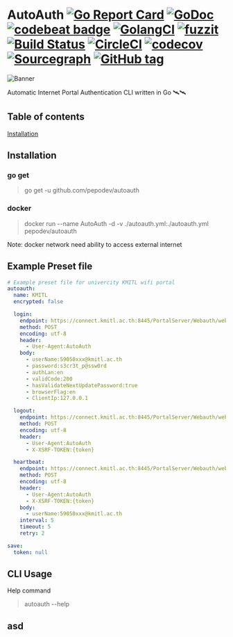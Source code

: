 # AutoAuth [![Go Report Card](https://goreportcard.com/badge/github.com/pepodev/autoauth)](https://goreportcard.com/report/github.com/pepodev/autoauth) [![GoDoc](https://godoc.org/github.com/PePoDev/autoauth?status.svg)](http://godoc.org/github.com/PePoDev/autoauth) [![codebeat badge](https://codebeat.co/badges/b7d3c2af-ac18-457e-9ff0-4976f11061d3)](https://codebeat.co/projects/github-com-pepodev-autoauth-master) [![GolangCI](https://golangci.com/badges/github.com/PePoDev/autoauth.svg)](https://golangci.com) [![fuzzit](https://app.fuzzit.dev/badge?org_id=pepodev-gh)](https://app.fuzzit.dev/orgs/pepodev-gh/dashboard) [![Build Status](https://travis-ci.com/PePoDev/autoauth.svg?branch=master)](https://travis-ci.com/PePoDev/autoauth) [![CircleCI](https://circleci.com/gh/PePoDev/autoauth/tree/master.svg?style=svg)](https://circleci.com/gh/PePoDev/autoauth/tree/master) [![codecov](https://codecov.io/gh/PePoDev/autoauth/branch/master/graph/badge.svg)](https://codecov.io/gh/PePoDev/autoauth) [![Sourcegraph](https://sourcegraph.com/github.com/PePoDev/autoauth/-/badge.svg)](https://sourcegraph.com/github.com/PePoDev/autoauth?badge) [![GitHub tag](https://img.shields.io/github/tag/PePoDev/autoauth.svg)]()

![Banner](https://raw.githubusercontent.com/PePoDev/pepodev.github.io/master/doc-assets/autoauth/banner.png)

Automatic Internet Portal Authentication CLI written in Go 🛰🛰

## Table of contents

[Installation](google.com)

## Installation

### go get

> go get -u github.com/pepodev/autoauth

### docker

> docker run --name AutoAuth -d -v ./autoauth.yml:./autoauth.yml pepodev/autoauth

Note: docker network need ability to access external internet

## Example Preset file

```yml
# Example preset file for univercity KMITL wifi portal
autoauth:
  name: KMITL
  encrypted: false

  login:
    endpoint: https://connect.kmitl.ac.th:8445/PortalServer/Webauth/webAuthAction!login.action
    method: POST
    encoding: utf-8
    header:
      - User-Agent:AutoAuth
    body:
      - userName:59050xxx@kmitl.ac.th
      - password:s3cr3t_p@ssw0rd
      - authLan:en
      - validCode:200
      - hasValidateNextUpdatePassword:true
      - browserFlag:en
      - ClientIp:127.0.0.1

  logout:
    endpoint: https://connect.kmitl.ac.th:8445/PortalServer/Webauth/webAuthAction!logout.action
    method: POST
    encoding: utf-8
    header:
      - User-Agent:AutoAuth
      - X-XSRF-TOKEN:{token}

  heartbeat:
    endpoint: https://connect.kmitl.ac.th:8445/PortalServer/Webauth/webAuthAction!hearbeat.action
    method: POST
    encoding: utf-8
    header:
      - User-Agent:AutoAuth
      - X-XSRF-TOKEN:{token}
    body:
      - userName:59050xxx@kmitl.ac.th
    interval: 5
    timeout: 5
    retry: 2

save:
  token: null
```

## CLI Usage

Help command

> autoauth --help



## asd
